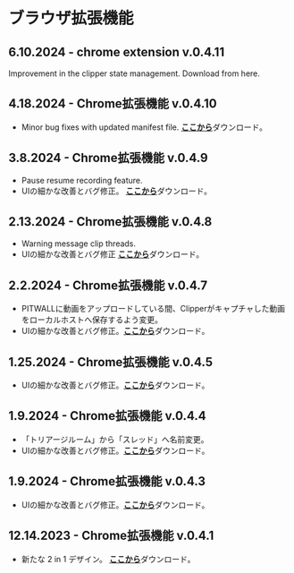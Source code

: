 # ブラウザ拡張機能

## 6.10.2024 - chrome extension v.0.4.11
Improvement in the clipper state management. Download from here.

## 4.18.2024 - Chrome拡張機能 v.0.4.10

- Minor bug fixes with updated manifest file. [**ここから**](https://drive.google.com/drive/folders/1KQhEO\_SMMr\_kfwVEthifNThVUM6TRTbh?usp=drive\_link)ダウンロード。

## 3.8.2024 - Chrome拡張機能 v.0.4.9

- Pause resume recording feature.
- UIの細かな改善とバグ修正。 [**ここから**](https://drive.google.com/drive/folders/1KQhEO\_SMMr\_kfwVEthifNThVUM6TRTbh?usp=drive\_link)ダウンロード。

## 2.13.2024 - Chrome拡張機能 v.0.4.8

- Warning message clip threads.
- UIの細かな改善とバグ修正 [**ここから**](https://drive.google.com/drive/folders/1KQhEO\_SMMr\_kfwVEthifNThVUM6TRTbh?usp=drive\_link)ダウンロード。

## 2.2.2024 - Chrome拡張機能 v.0.4.7

- PITWALLに動画をアップロードしている間、Clipperがキャプチャした動画をローカルホストへ保存するよう変更。
- UIの細かな改善とバグ修正。[**ここから**](https://drive.google.com/drive/folders/1KQhEO\_SMMr\_kfwVEthifNThVUM6TRTbh?usp=drive\_link)ダウンロード。

## 1.25.2024 - Chrome拡張機能 v.0.4.5

- UIの細かな改善とバグ修正。[**ここから**](https://drive.google.com/drive/folders/1KQhEO\_SMMr\_kfwVEthifNThVUM6TRTbh?usp=drive\_link)ダウンロード。

## 1.9.2024 - Chrome拡張機能 v.0.4.4

- 「トリアージルーム」から「スレッド」へ名前変更。
- UIの細かな改善とバグ修正。[**ここから**](https://drive.google.com/drive/folders/1KQhEO\_SMMr\_kfwVEthifNThVUM6TRTbh?usp=drive\_link)ダウンロード。

## 1.9.2024 - Chrome拡張機能 v.0.4.3

- UIの細かな改善とバグ修正。[**ここから**](https://drive.google.com/drive/folders/1KQhEO\_SMMr\_kfwVEthifNThVUM6TRTbh?usp=drive\_link)ダウンロード。

## 12.14.2023 - Chrome拡張機能 v.0.4.1 &#x20;

- 新たな 2 in 1 デザイン。 [**ここから**](https://drive.google.com/drive/folders/1KQhEO\_SMMr\_kfwVEthifNThVUM6TRTbh?usp=drive\_link)ダウンロード。